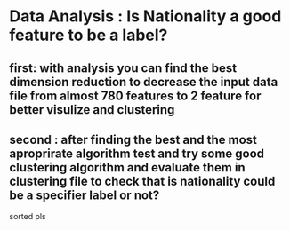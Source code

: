 # Data Analysis : Is Nationality a good feature to be a label?

## first:   with analysis you can find the best dimension reduction to decrease the input data file from almost 780 features to 2 feature for better visulize and clustering

## second : after finding the best and the most aproprirate algorithm test and try some good clustering algorithm and evaluate them in clustering file to check that is nationality could be a specifier label or not?
sorted pls